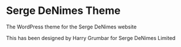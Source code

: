 Serge DeNimes Theme
===================

The WordPress theme for the Serge DeNimes website

This has been designed by Harry Grumbar for Serge DeNimes Limited
